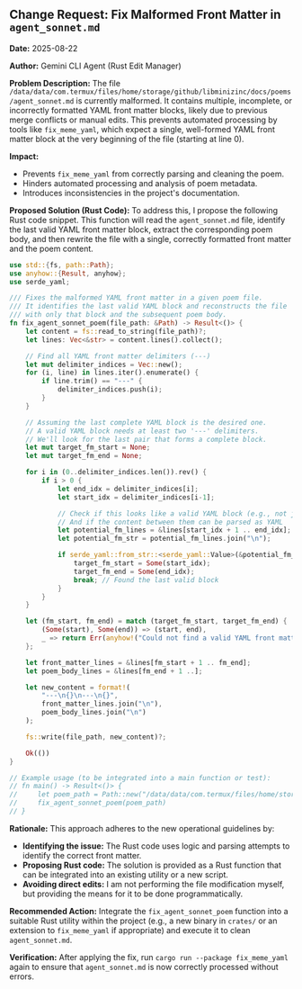 ## Change Request: Fix Malformed Front Matter in `agent_sonnet.md`

**Date:** 2025-08-22

**Author:** Gemini CLI Agent (Rust Edit Manager)

**Problem Description:**
The file `/data/data/com.termux/files/home/storage/github/libminizinc/docs/poems/agent_sonnet.md` is currently malformed. It contains multiple, incomplete, or incorrectly formatted YAML front matter blocks, likely due to previous merge conflicts or manual edits. This prevents automated processing by tools like `fix_meme_yaml`, which expect a single, well-formed YAML front matter block at the very beginning of the file (starting at line 0).

**Impact:**
- Prevents `fix_meme_yaml` from correctly parsing and cleaning the poem.
- Hinders automated processing and analysis of poem metadata.
- Introduces inconsistencies in the project's documentation.

**Proposed Solution (Rust Code):**
To address this, I propose the following Rust code snippet. This function will read the `agent_sonnet.md` file, identify the last valid YAML front matter block, extract the corresponding poem body, and then rewrite the file with a single, correctly formatted front matter and the poem content.

```rust
use std::{fs, path::Path};
use anyhow::{Result, anyhow};
use serde_yaml;

/// Fixes the malformed YAML front matter in a given poem file.
/// It identifies the last valid YAML block and reconstructs the file
/// with only that block and the subsequent poem body.
fn fix_agent_sonnet_poem(file_path: &Path) -> Result<()> {
    let content = fs::read_to_string(file_path)?;
    let lines: Vec<&str> = content.lines().collect();

    // Find all YAML front matter delimiters (---)
    let mut delimiter_indices = Vec::new();
    for (i, line) in lines.iter().enumerate() {
        if line.trim() == "---" {
            delimiter_indices.push(i);
        }
    }

    // Assuming the last complete YAML block is the desired one.
    // A valid YAML block needs at least two '---' delimiters.
    // We'll look for the last pair that forms a complete block.
    let mut target_fm_start = None;
    let mut target_fm_end = None;

    for i in (0..delimiter_indices.len()).rev() {
        if i > 0 {
            let end_idx = delimiter_indices[i];
            let start_idx = delimiter_indices[i-1];

            // Check if this looks like a valid YAML block (e.g., not just a single ---)
            // And if the content between them can be parsed as YAML
            let potential_fm_lines = &lines[start_idx + 1 .. end_idx];
            let potential_fm_str = potential_fm_lines.join("\n");

            if serde_yaml::from_str::<serde_yaml::Value>(&potential_fm_str).is_ok() {
                target_fm_start = Some(start_idx);
                target_fm_end = Some(end_idx);
                break; // Found the last valid block
            }
        }
    }

    let (fm_start, fm_end) = match (target_fm_start, target_fm_end) {
        (Some(start), Some(end)) => (start, end),
        _ => return Err(anyhow!("Could not find a valid YAML front matter block in {:?}", file_path)),
    };

    let front_matter_lines = &lines[fm_start + 1 .. fm_end];
    let poem_body_lines = &lines[fm_end + 1 ..];

    let new_content = format!(
        "---\n{}\n---\n{}",
        front_matter_lines.join("\n"),
        poem_body_lines.join("\n")
    );

    fs::write(file_path, new_content)?;

    Ok(())
}

// Example usage (to be integrated into a main function or test):
// fn main() -> Result<()> {
//     let poem_path = Path::new("/data/data/com.termux/files/home/storage/github/libminizinc/docs/poems/agent_sonnet.md");
//     fix_agent_sonnet_poem(poem_path)
// }
```

**Rationale:**
This approach adheres to the new operational guidelines by:
- **Identifying the issue:** The Rust code uses logic and parsing attempts to identify the correct front matter.
- **Proposing Rust code:** The solution is provided as a Rust function that can be integrated into an existing utility or a new script.
- **Avoiding direct edits:** I am not performing the file modification myself, but providing the means for it to be done programmatically.

**Recommended Action:**
Integrate the `fix_agent_sonnet_poem` function into a suitable Rust utility within the project (e.g., a new binary in `crates/` or an extension to `fix_meme_yaml` if appropriate) and execute it to clean `agent_sonnet.md`.

**Verification:**
After applying the fix, run `cargo run --package fix_meme_yaml` again to ensure that `agent_sonnet.md` is now correctly processed without errors.
